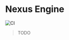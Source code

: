 # Nexus Engine

![CI](https://github.com/Nexus-Engine/nexus/actions/workflows/node.js.yml/badge.svg)

> TODO
